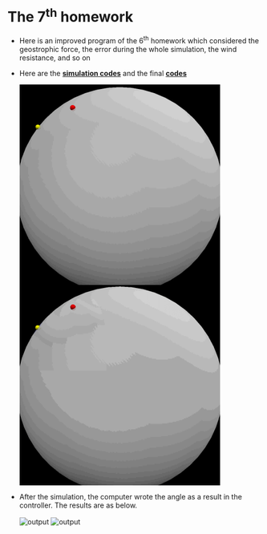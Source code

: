 # The 7<sup>th</sup> homework

- Here is an improved program of the 6<sup>th</sup> homework which considered the geostrophic force, the error during the whole simulation, the wind resistance, and so on

- Here are the [**simulation codes**](code/VPythonMissile.py) and the final [**codes**](code/missile.py)

    <img src="img/simulation_missile.gif" width = "400" height = "400" alt="Missilegif" align=center />
    <img src="img/missile.gif" width = "400" height = "400" alt="Missilegif" align=center />

- After the simulation, the computer wrote the angle as a result in the controller. The results are as below.

    <img src="img/output_1.gif" alt="output" align=center />
    
    <img src="img/output_2.gif" alt="output" align=center />
